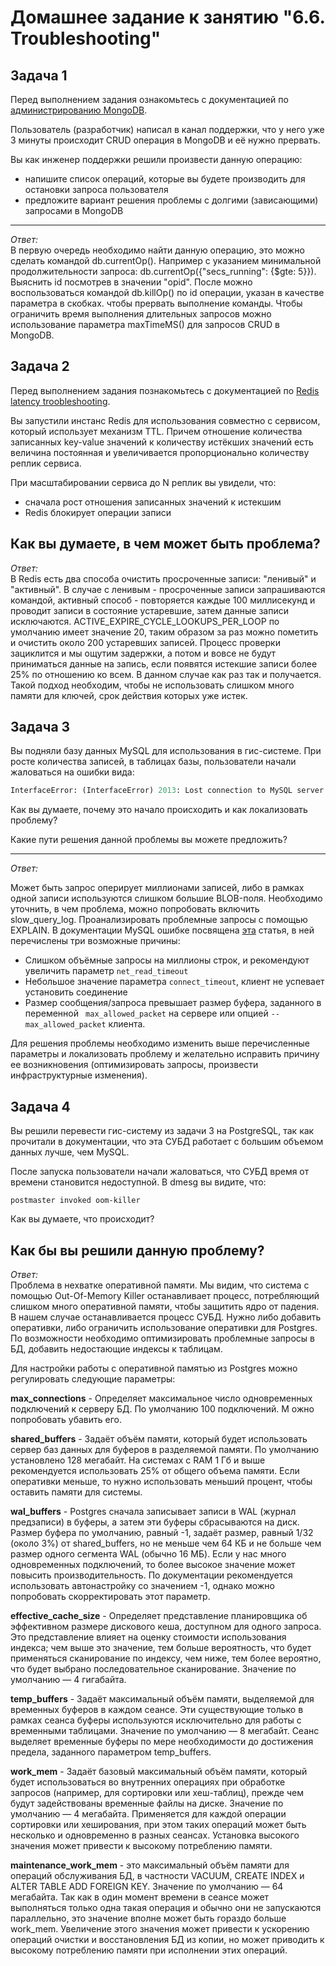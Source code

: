 # Домашнее задание к занятию "6.6. Troubleshooting"

## Задача 1                 

Перед выполнением задания ознакомьтесь с документацией по [администрированию MongoDB](https://docs.mongodb.com/manual/administration/).

Пользователь (разработчик) написал в канал поддержки, что у него уже 3 минуты происходит CRUD операция в MongoDB и её 
нужно прервать. 

Вы как инженер поддержки решили произвести данную операцию:
- напишите список операций, которые вы будете производить для остановки запроса пользователя
- предложите вариант решения проблемы с долгими (зависающими) запросами в MongoDB
---
_Ответ:_  
В первую очередь необходимо найти данную операцию, это можно сделать командой db.currentOp(). Например с указанием 
минимальной продолжительности запроса: db.currentOp({"secs_running": {$gte: 5}}). Выяснить id посмотрев в значении "opid".
После можно воспользоваться командой db.killOp() по id операции, указан в качестве параметра в скобках.
чтобы прервать выполнение команды. 
Чтобы ограничить время выполнения длительных запросов можно использование параметра maxTimeMS() для запросов CRUD в MongoDB.

## Задача 2

Перед выполнением задания познакомьтесь с документацией по [Redis latency troobleshooting](https://redis.io/topics/latency).

Вы запустили инстанс Redis для использования совместно с сервисом, который использует механизм TTL. 
Причем отношение количества записанных key-value значений к количеству истёкших значений есть величина постоянная и
увеличивается пропорционально количеству реплик сервиса. 

При масштабировании сервиса до N реплик вы увидели, что:
- сначала рост отношения записанных значений к истекшим
- Redis блокирует операции записи

Как вы думаете, в чем может быть проблема?
---
_Ответ:_  
В Redis есть два способа очистить просроченные записи: "ленивый" и "активный". 
В случае с ленивым - просроченные записи запрашиваются командой, активный способ - повторяется каждые 100 миллисекунд и 
проводит записи в состояние устаревшие, затем данные записи исключаются. ACTIVE_EXPIRE_CYCLE_LOOKUPS_PER_LOOP по умолчанию 
имеет значение 20, таким образом за раз можно пометить и очистить около 200 устаревших записей. Процесс проверки 
зациклится и мы ощутим задержки, а потом и вовсе не будут приниматься данные на запись, если появятся истекшие записи 
более 25% по отношению ко всем. В данном случае как раз так и получается. Такой подход необходим, чтобы не использовать 
слишком много памяти для ключей, срок действия которых уже истек.
 
## Задача 3

Вы подняли базу данных MySQL для использования в гис-системе. При росте количества записей, в таблицах базы,
пользователи начали жаловаться на ошибки вида:
```python
InterfaceError: (InterfaceError) 2013: Lost connection to MySQL server during query u'SELECT..... '
```

Как вы думаете, почему это начало происходить и как локализовать проблему?

Какие пути решения данной проблемы вы можете предложить?

---
_Ответ:_  


Может быть запрос оперирует миллионами записей, либо в рамках одной записи используются слишком большие 
BLOB-поля. Необходимо уточнить, в чем проблема, можно попробовать включить slow_query_log.
Проанализировать проблемные запросы с помощью EXPLAIN. 
В документации MySQL ошибке посвящена [эта](https://dev.mysql.com/doc/refman/8.0/en/error-lost-connection.html) статья, 
в ней перечислены три возможные причины:
* Слишком объёмные запросы на миллионы строк, и рекомендуют увеличить параметр `net_read_timeout`
* Небольшое значение параметра `connect_timeout`, клиент не успевает установить соединение
* Размер сообщения/запроса превышает размер буфера, заданного в переменной ` max_allowed_packet` на сервере или опцией 
`--max_allowed_packet` клиента. 

Для решения проблемы необходимо изменить выше перечисленные параметры и локализовать проблему и желательно исправить 
причину ее возникновения (оптимизировать запросы, произвести инфраструктурные изменения).

## Задача 4


Вы решили перевести гис-систему из задачи 3 на PostgreSQL, так как прочитали в документации, что эта СУБД работает с 
большим объемом данных лучше, чем MySQL.

После запуска пользователи начали жаловаться, что СУБД время от времени становится недоступной. В dmesg вы видите, что:

`postmaster invoked oom-killer`

Как вы думаете, что происходит?

Как бы вы решили данную проблему?
---
_Ответ:_  
Проблема в нехватке оперативной памяти. Мы видим, что система с помощью Out-Of-Memory Killer останавливает процесс, 
потребляющий слишком много оперативной памяти, чтобы защитить ядро от падения. В нашем случае останавливается процесс СУБД. 
Нужно либо добавить оперативки, либо ограничить использование оперативки для Postgres. По возможности необходимо 
оптимизировать проблемные запросы в БД, добавить недостающие индексы к таблицам.

Для настройки работы с оперативной памятью из Postgres можно регулировать следующие параметры:

**max_connections** - Определяет максимальное число одновременных подключений к серверу БД. По умолчанию 100 подключений. 
М ожно попробовать убавить его.

**shared_buffers** - Задаёт объём памяти, который будет использовать сервер баз данных для буферов в разделяемой памяти. 
По умолчанию установлено 128 мегабайт. На системах с RAM 1 Гб и выше рекомендуется использовать 25% от общего объема памяти. 
Если оперативки меньше, то нужно использовать меньший процент, чтобы оставить памяти для системы.

**wal_buffers** - Postgres сначала записывает записи в WAL (журнал предзаписи) в буферы, а затем эти буферы сбрасываются 
на диск. Размер буфера по умолчанию, равный -1, задаёт размер, равный 1/32 (около 3%) от shared_buffers, но не меньше 
чем 64 КБ и не больше чем размер одного сегмента WAL (обычно 16 МБ). Если у нас много одновременных подключений, то более 
высокое значение может повысить производительность. По документации рекомендуется использовать автонастройку со значением -1,
однако можно попробовать скорректировать этот параметр.

**effective_cache_size** - Определяет представление планировщика об эффективном размере дискового кеша, доступном для 
одного запроса. Это представление влияет на оценку стоимости использования индекса; чем выше это значение, тем больше 
вероятность, что будет применяться сканирование по индексу, чем ниже, тем более вероятно, что будет выбрано последовательное 
сканирование.  Значение по умолчанию — 4 гигабайта.

**temp_buffers** - Задаёт максимальный объём памяти, выделяемой для временных буферов в каждом сеансе. Эти существующие 
 только в рамках сеанса буферы используются исключительно для работы с временными таблицами. Значение по умолчанию — 8 
мегабайт. Сеанс выделяет временные буферы по мере необходимости до достижения предела, заданного параметром temp_buffers. 

**work_mem** - Задаёт базовый максимальный объём памяти, который будет использоваться во внутренних операциях при обработке 
запросов (например, для сортировки или хеш-таблиц), прежде чем будут задействованы временные файлы на диске. Значение по 
умолчанию — 4 мегабайта. Применяется для каждой операции сортировки или хеширования, при этом таких операций может быть 
несколько и одновременно в разных сеансах. Установка высокого значения может привести к высокому потреблению памяти.

**maintenance_work_mem** - это максимальный объём памяти для операций обслуживания БД, в частности VACUUM, CREATE INDEX 
и ALTER TABLE ADD FOREIGN KEY.  Значение по умолчанию — 64 мегабайта. Так как в один момент времени в сеансе может 
выполняться только одна такая операция и обычно они не запускаются параллельно, это значение вполне может быть гораздо 
больше work_mem. Увеличение этого значения может привести к ускорению операций очистки и восстановления БД из копии, но 
может приводить к высокому потреблению памяти при исполнении этих операций.